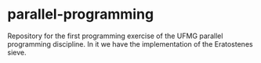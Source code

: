 # parallel-programming

Repository for the first programming exercise of the UFMG parallel programming discipline. In it we have the implementation of the Eratostenes sieve.
